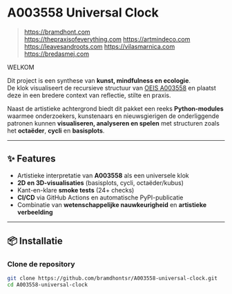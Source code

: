 # A003558 Universal Clock

> https://bramdhont.com  
> https://thepraxisofeverything.com
> https://artmindeco.com
> https://leavesandroots.com
> https://vilasmarnica.com
> https://bredasmej.com

WELKOM

Dit project is een synthese van **kunst, mindfulness en ecologie**.  
De klok visualiseert de recursieve structuur van [OEIS A003558](https://oeis.org/A003558) en plaatst deze in een bredere context van reflectie, stilte en praxis.

Naast de artistieke achtergrond biedt dit pakket een reeks **Python-modules** waarmee onderzoekers, kunstenaars en nieuwsgierigen de onderliggende patronen kunnen **visualiseren, analyseren en spelen** met structuren zoals het **octaëder**, **cycli** en **basisplots**.

---

## ✨ Features

- Artistieke interpretatie van **A003558** als een universele klok  
- **2D en 3D-visualisaties** (basisplots, cycli, octaëder/kubus)  
- Kant-en-klare **smoke tests** (24+ checks)  
- **CI/CD** via GitHub Actions en automatische PyPI-publicatie  
- Combinatie van **wetenschappelijke nauwkeurigheid** en **artistieke verbeelding**

---

## 📦 Installatie

### Clone de repository
```bash
git clone https://github.com/bramdhontsr/A003558-universal-clock.git
cd A003558-universal-clock
